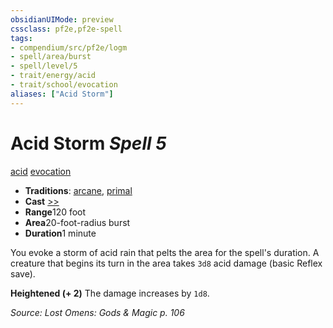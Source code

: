 ```yaml
---
obsidianUIMode: preview
cssclass: pf2e,pf2e-spell
tags:
- compendium/src/pf2e/logm
- spell/area/burst
- spell/level/5
- trait/energy/acid
- trait/school/evocation
aliases: ["Acid Storm"]
---
```

# Acid Storm *Spell 5*   
[acid](acid.md)  [evocation](evocation.md)  

- **Traditions**: [arcane](arcane.md), [primal](primal.md)
- **Cast** [>>](chapter-9-playing-the-game.md#Actions "Two-Action") 
- **Range**120 foot
- **Area**20-foot-radius burst
- **Duration**1 minute

You evoke a storm of acid rain that pelts the area for the spell's duration. A creature that begins its turn in the area takes `3d8` acid damage (basic Reflex save).

**Heightened (+ 2)** The damage increases by `1d8`.

*Source: Lost Omens: Gods & Magic p. 106*